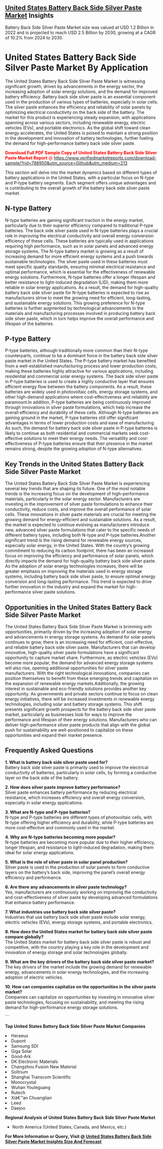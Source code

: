 <h2><a href="https://www.verifiedmarketreports.com/download-sample/?rid=788950&amp;utm_source=Github&amp;utm_medium=213" target="_blank">United States Battery Back Side Silver Paste Market</a> Insights</h2><p>Battery Back Side Silver Paste Market size was valued at USD 1.2 Billion in 2022 and is projected to reach USD 2.5 Billion by 2030, growing at a CAGR of 10.2% from 2024 to 2030.</p><p><h1>United States Battery Back Side Silver Paste Market By Application</h1><p>The United States Battery Back Side Silver Paste Market is witnessing significant growth, driven by advancements in the energy sector, the increasing adoption of solar energy solutions, and the demand for improved battery efficiency. Battery back side silver paste is an essential component used in the production of various types of batteries, especially in solar cells. The silver paste enhances the efficiency and reliability of solar panels by optimizing electrical conductivity on the back side of the battery. The market for this product is experiencing steady expansion, with applications spanning across various sectors, including renewable energy, electric vehicles (EVs), and portable electronics. As the global shift toward clean energy accelerates, the United States is poised to maintain a strong position in the development and innovation of battery technologies, further fueling the demand for high-performance battery back side silver paste. <p><span class=""><span style="color: #ff0000;"><strong>Download Full PDF Sample Copy of United States Battery Back Side Silver Paste Market Report</strong> @ </span><a href="https://www.verifiedmarketreports.com/download-sample/?rid=788950&amp;utm_source=Github&amp;utm_medium=213" target="_blank">https://www.verifiedmarketreports.com/download-sample/?rid=788950&amp;utm_source=Github&amp;utm_medium=213</a></span></p>This section will delve into the market dynamics based on different types of battery applications in the United States, with a particular focus on N-type and P-type battery segments. Each segment offers unique advantages and is contributing to the overall growth of the battery back side silver paste market.</p><h2>N-type Battery</h2><p>N-type batteries are gaining significant traction in the energy market, particularly due to their superior efficiency compared to traditional P-type batteries. The back side silver paste used in N-type batteries plays a crucial role in improving the electrical conductivity and overall energy conversion efficiency of these cells. These batteries are typically used in applications requiring high performance, such as in solar panels and advanced energy storage systems. The N-type battery market is growing as a result of increasing demand for more efficient energy systems and a push towards sustainable technologies. The silver paste used in these batteries must meet specific quality standards, ensuring minimal electrical resistance and optimal performance, which is essential for the effectiveness of renewable energy solutions. Furthermore, N-type batteries offer a longer lifespan and better resistance to light-induced degradation (LID), making them more reliable in solar energy applications. As a result, the demand for high-quality battery back side silver paste for N-type batteries is expected to rise as manufacturers strive to meet the growing need for efficient, long-lasting, and sustainable energy solutions. This growing preference for N-type batteries is further augmented by technological advancements in the materials and manufacturing processes involved in producing battery back side silver paste, which in turn helps improve the overall performance and lifespan of the batteries.</p><h2>P-type Battery</h2><p>P-type batteries, although traditionally more common than their N-type counterparts, continue to be a dominant force in the battery back side silver paste market in the United States. The P-type battery market has benefited from a well-established manufacturing process and lower production costs, making these batteries highly attractive for various applications, including residential and commercial solar energy systems. The back side silver paste in P-type batteries is used to create a highly conductive layer that ensures efficient energy flow between the battery components. As a result, these batteries are widely used in photovoltaic cells, energy storage systems, and other high-demand applications where cost-effectiveness and reliability are paramount.In addition, P-type batteries are being continuously improved through innovations in silver paste formulations, which help increase the overall efficiency and durability of these cells. Although N-type batteries are gaining ground in the market, P-type batteries still offer significant advantages in terms of lower production costs and ease of manufacturing. As such, the demand for battery back side silver paste in P-type batteries is likely to continue as both residential and commercial markets seek cost-effective solutions to meet their energy needs. The versatility and cost-effectiveness of P-type batteries ensure that their presence in the market remains strong, despite the growing adoption of N-type alternatives.</p><h2>Key Trends in the United States Battery Back Side Silver Paste Market</h2><p>The United States Battery Back Side Silver Paste Market is experiencing several key trends that are shaping its future. One of the most notable trends is the increasing focus on the development of high-performance materials, particularly in the solar energy sector. Manufacturers are investing in the improvement of silver paste formulations to enhance their conductivity, reduce costs, and improve the overall performance of solar cells. These innovations in silver paste materials are crucial for meeting the growing demand for energy-efficient and sustainable solutions. As a result, the market is expected to continue evolving as manufacturers introduce new, advanced silver paste formulations that cater to the specific needs of different battery types, including both N-type and P-type batteries.Another significant trend is the rising demand for renewable energy sources, especially solar energy, in the United States. With the country’s growing commitment to reducing its carbon footprint, there has been an increased focus on improving the efficiency and performance of solar panels, which directly impacts the demand for high-quality battery back side silver paste. As the adoption of solar energy technologies increases, there will be greater emphasis on improving the materials used in energy storage systems, including battery back side silver paste, to ensure optimal energy conversion and long-lasting performance. This trend is expected to drive further innovation in the industry and expand the market for high-performance silver paste solutions.</p><h2>Opportunities in the United States Battery Back Side Silver Paste Market</h2><p>The United States Battery Back Side Silver Paste Market is brimming with opportunities, primarily driven by the increasing adoption of solar energy and advancements in energy storage systems. As demand for solar panels continues to grow, there is an increasing need for efficient, cost-effective, and reliable battery back side silver paste. Manufacturers that can develop innovative, high-quality silver paste formulations have a significant opportunity to capture market share. Furthermore, as electric vehicles (EVs) become more popular, the demand for advanced energy storage systems will also rise, opening additional opportunities for silver paste manufacturers. With the right technological innovations, companies can position themselves to benefit from these emerging trends and capitalize on the expansion of renewable energy markets.Additionally, the growing interest in sustainable and eco-friendly solutions provides another key opportunity. As governments and private sectors continue to focus on clean energy initiatives, there will be increased investments in renewable energy technologies, including solar and battery storage systems. This shift presents significant growth prospects for the battery back side silver paste market, particularly as businesses look for ways to improve the performance and lifespan of their energy solutions. Manufacturers who can deliver high-performance silver paste products that align with the global push for sustainability are well-positioned to capitalize on these opportunities and expand their market presence.</p><h2>Frequently Asked Questions</h2><p><strong>1. What is battery back side silver paste used for?</strong><br>Battery back side silver paste is primarily used to improve the electrical conductivity of batteries, particularly in solar cells, by forming a conductive layer on the back side of the battery.</p><p><strong>2. How does silver paste improve battery performance?</strong><br>Silver paste enhances battery performance by reducing electrical resistance, which increases efficiency and overall energy conversion, especially in solar energy applications.</p><p><strong>3. What are N-type and P-type batteries?</strong><br>N-type and P-type batteries are different types of photovoltaic cells, with N-type offering higher efficiency and durability, while P-type batteries are more cost-effective and commonly used in the market.</p><p><strong>4. Why are N-type batteries becoming more popular?</strong><br>N-type batteries are becoming more popular due to their higher efficiency, longer lifespan, and resistance to light-induced degradation, making them ideal for solar energy applications.</p><p><strong>5. What is the role of silver paste in solar panel production?</strong><br>Silver paste is used in the production of solar panels to form conductive layers on the battery’s back side, improving the panel’s overall energy efficiency and performance.</p><p><strong>6. Are there any advancements in silver paste technology?</strong><br>Yes, manufacturers are continuously working on improving the conductivity and cost-effectiveness of silver paste by developing advanced formulations that enhance battery performance.</p><p><strong>7. What industries use battery back side silver paste?</strong><br>Industries that use battery back side silver paste include solar energy, electric vehicles (EVs), energy storage systems, and portable electronics.</p><p><strong>8. How does the United States market for battery back side silver paste compare globally?</strong><br>The United States market for battery back side silver paste is robust and competitive, with the country playing a key role in the development and innovation of energy storage and solar technologies globally.</p><p><strong>9. What are the key drivers of the battery back side silver paste market?</strong><br>The key drivers of the market include the growing demand for renewable energy, advancements in solar energy technologies, and the increasing adoption of electric vehicles.</p><p><strong>10. How can companies capitalize on the opportunities in the silver paste market?</strong><br>Companies can capitalize on opportunities by investing in innovative silver paste technologies, focusing on sustainability, and meeting the rising demand for high-performance energy storage solutions.</p>```</p><p><strong>Top United States Battery Back Side Silver Paste Market Companies</strong></p><div data-test-id=""><p><li>Heraeus</li><li> Dupont</li><li> Samsung SDI</li><li> Giga Solar</li><li> Good-Ark</li><li> DK Electronic Materials</li><li> Changzhou Fusion New Material</li><li> Soltrium</li><li> Shanghai Transcom Scientific</li><li> Monocrystal</li><li> Wuhan Youleguang</li><li> Rutech</li><li> Xiâ€™an Chuanglian</li><li> Leed</li><li> Daejoo</li></p><div><strong>Regional Analysis of&nbsp;United States Battery Back Side Silver Paste Market</strong></div><ul><li dir="ltr"><p dir="ltr">North America&nbsp;(United States, Canada, and Mexico, etc.)</p></li></ul><p><strong>For More Information or Query, Visit @&nbsp;</strong><strong><a href="https://www.verifiedmarketreports.com/product/battery-back-side-silver-paste-market/?utm_source=Github&amp;utm_medium=213" target="_blank">United States Battery Back Side Silver Paste Market Insights Size And Forecast</a></strong></p></div>

